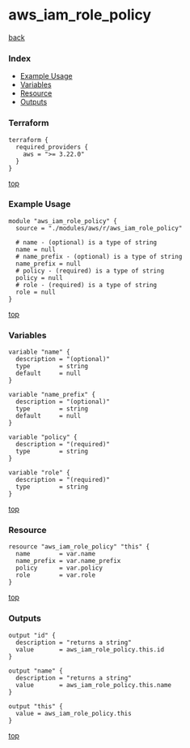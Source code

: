 # aws_iam_role_policy
[back](../aws.md)
### Index
- [Example Usage](#example-usage)
- [Variables](#variables)
- [Resource](#resource)
- [Outputs](#outputs)
### Terraform
```hcl
terraform {
  required_providers {
    aws = ">= 3.22.0"
  }
}
```
[top](#index)
### Example Usage
```hcl
module "aws_iam_role_policy" {
  source = "./modules/aws/r/aws_iam_role_policy"

  # name - (optional) is a type of string
  name = null
  # name_prefix - (optional) is a type of string
  name_prefix = null
  # policy - (required) is a type of string
  policy = null
  # role - (required) is a type of string
  role = null
}
```
[top](#index)
### Variables
```hcl
variable "name" {
  description = "(optional)"
  type        = string
  default     = null
}

variable "name_prefix" {
  description = "(optional)"
  type        = string
  default     = null
}

variable "policy" {
  description = "(required)"
  type        = string
}

variable "role" {
  description = "(required)"
  type        = string
}
```
[top](#index)

### Resource
```hcl
resource "aws_iam_role_policy" "this" {
  name        = var.name
  name_prefix = var.name_prefix
  policy      = var.policy
  role        = var.role
}
```
[top](#index)
### Outputs
```hcl
output "id" {
  description = "returns a string"
  value       = aws_iam_role_policy.this.id
}

output "name" {
  description = "returns a string"
  value       = aws_iam_role_policy.this.name
}

output "this" {
  value = aws_iam_role_policy.this
}
```
[top](#index)
